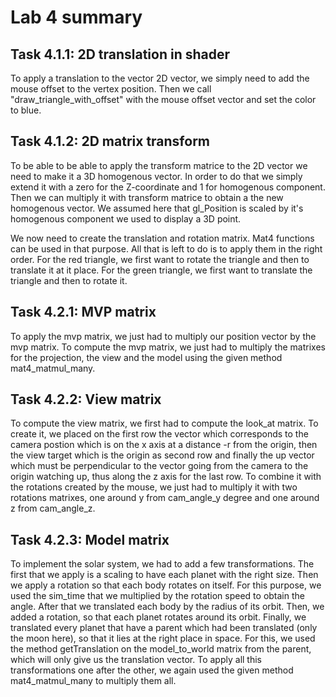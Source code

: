 # Lab 4 summary

## Task 4.1.1: 2D translation in shader

To apply a translation to the vector 2D vector, we simply need to add the mouse offset to the vertex position.
Then we call "draw_triangle_with_offset" with the mouse offset vector and set the color to blue.

## Task 4.1.2: 2D matrix transform

To be able to be able to apply the transform matrice to the 2D vector we need to make it a 3D homogenous vector.
In order to do that we simply extend it with a zero for the Z-coordinate and 1 for homogenous component.
Then we can multiply it with transform matrice to obtain a the new homogenous vector.
We assumed here that gl_Position is scaled by it's homogenous component we used to display a 3D point.

We now need to create the translation and rotation matrix. Mat4 functions can be used in that purpose.
All that is left to do is to apply them in the right order. 
For the red triangle, we first want to rotate the triangle and then to translate it at it place.
For the green triangle, we first want to translate the triangle and then to rotate it.

## Task 4.2.1: MVP matrix

To apply the mvp matrix, we just had to multiply our position vector by the mvp matrix.
To compute the mvp matrix, we just had to multiply the matrixes for the projection, the view and the model using the given method mat4_matmul_many.

## Task 4.2.2: View matrix

To compute the view matrix, we first had to compute the look_at matrix.
To create it, we placed on the first row the vector which corresponds to the camera postion which is on the x axis at a distance -r from the origin, then the view target which is the origin as second row and finally the up vector which must be perpendicular to the vector going from the camera to the origin watching up, thus along the z axis for the last row.
To combine it with the rotations created by the mouse, we just had to multiply it with two rotations matrixes, one around y from cam_angle_y degree and one around z from cam_angle_z.

## Task 4.2.3: Model matrix

To implement the solar system, we had to add a few transformations. 
The first that we apply is a scaling to have each planet with the right size.
Then we apply a rotation so that each body rotates on itself. 
For this purpose, we used the sim_time that we multiplied by the rotation speed to obtain the angle. 
After that we translated each body by the radius of its orbit. 
Then, we added a rotation, so that each planet rotates around its orbit. 
Finally, we translated every planet that have a parent which had been translated (only the moon here), so that it lies at the right place in space. 
For this, we used the method getTranslation on the model_to_world matrix from the parent, which will only give us the translation vector. 
To apply all this transformations one after the other, we again used the given method mat4_matmul_many to multiply them all.